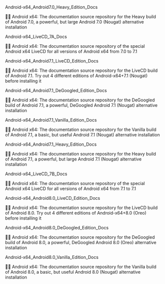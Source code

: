 
Android-x64_Android7.0_Heavy_Edition_Docs

🤖️📖️ Android x64: The documentation source repository for the Heavy build of Android 7.0, a powerful, but large Android 7.0 (Nougat) alternative installation

Android-x64_LiveCD_7A_Docs

🤖️📖️ Android x64: The documentation source repository of the special Android x64 LiveCD for all versions of Android x64 from 7.0 to 7.1

Android-x64_Android7.1_LiveCD_Edition_Docs

🤖️📖️ Android x64: The documentation source repository for the LiveCD build of Android 7.1. Try out 4 different editions of Android-x64+7.1 (Nougat) before installing it 

Android-x64_Android7.1_DeGoogled_Edition_Docs

🤖️📖️ Android x64: The documentation source repository for the DeGoogled build of Android 7.1, a powerful, DeGoogled Android 7.1 (Nougat) alternative installation 

Android-x64_Android7.1_Vanilla_Edition_Docs

🤖️📖️ Android x64: The documentation source repository for the Vanilla build of Android 7.1, a basic, but useful Android 7.1 (Nougat) alternative installation

Android-x64_Android7.1_Heavy_Edition_Docs

🤖️📖️ Android x64: The documentation source repository for the Heavy build of Android 7.1, a powerful, but large Android 7.1 (Nougat) alternative installation

Android-x64_LiveCD_7B_Docs

🤖️📖️ Android x64: The documentation source repository of the special Android x64 LiveCD for all versions of Android x64 from 7.1 to 7.1

Android-x64_Android8.0_LiveCD_Edition_Docs

🤖️📖️ Android x64: The documentation source repository for the LiveCD build of Android 8.0. Try out 4 different editions of Android-x64+8.0 (Oreo) before installing it 

Android-x64_Android8.0_DeGoogled_Edition_Docs

🤖️📖️ Android x64: The documentation source repository for the DeGoogled build of Android 8.0, a powerful, DeGoogled Android 8.0 (Oreo) alternative installation 

Android-x64_Android8.0_Vanilla_Edition_Docs

🤖️📖️ Android x64: The documentation source repository for the Vanilla build of Android 8.0, a basic, but useful Android 8.0 (Nougat) alternative installation

